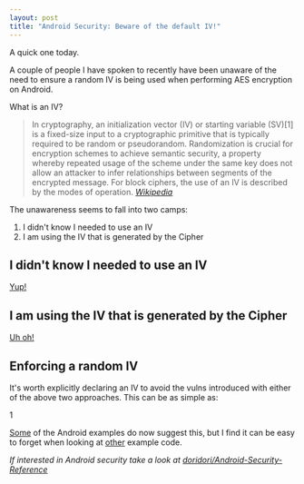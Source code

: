 ```yaml
---
layout: post
title: "Android Security: Beware of the default IV!"
---
```


A quick one today. 

A couple of people I have spoken to recently have been unaware of the need to ensure a random IV is being used when performing AES encryption on Android.

What is an IV?

> In cryptography, an initialization vector (IV) or starting variable (SV)[1] is a fixed-size input to a cryptographic primitive that is typically required to be random or pseudorandom. Randomization is crucial for encryption schemes to achieve semantic security, a property whereby repeated usage of the scheme under the same key does not allow an attacker to infer relationships between segments of the encrypted message. For block ciphers, the use of an IV is described by the modes of operation. _[Wikipedia](https://en.wikipedia.org/wiki/Initialization_vector)_

The unawareness seems to fall into two camps:

1. I didn't know I needed to use an IV
2. I am using the IV that is generated by the Cipher

## I didn't know I needed to use an IV

[Yup!](https://security.stackexchange.com/questions/35210/encrypting-using-aes-256-do-i-need-iv/35216#35216)

## I am using the IV that is generated by the Cipher

[Uh oh!](https://stackoverflow.com/questions/31036780/android-cryptography-api-not-generating-safe-iv-for-aes)

## Enforcing a random IV

It's worth explicitly declaring an IV to avoid the vulns introduced with either of the above two approaches. This can be as simple as:

<div data-gist-id="2ce511580419cdcec7ec2ef886e91e4f">1</div>

[Some](https://developer.android.com/reference/javax/crypto/Cipher.html) of the Android examples do now suggest this, but I find it can be easy to forget when looking at [other](https://developer.android.com/reference/android/security/keystore/KeyGenParameterSpec.html) example code.

_If interested in Android security take a look at [doridori/Android-Security-Reference](https://github.com/doridori/Android-Security-Reference)_




